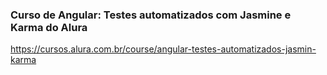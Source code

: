 ### Curso de Angular: Testes automatizados com Jasmine e Karma do Alura
https://cursos.alura.com.br/course/angular-testes-automatizados-jasmin-karma
